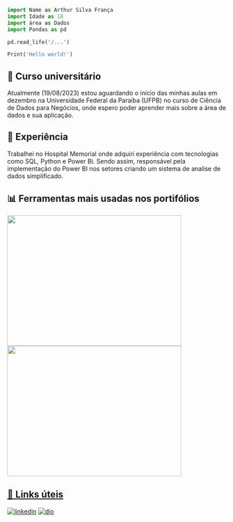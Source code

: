 
```python
import Name as Arthur Silva França
import Idade as 18
import área as Dados
import Pandas as pd

pd.read_life('/...')

Print('Hello world!')

```


## 📔 Curso universitário
Atualmente (19/08/2023) estou aguardando o início das minhas aulas em dezembro na Universidade Federal da Paraíba (UFPB) no curso de Ciência de Dados para Negócios, onde espero poder aprender mais sobre a área de dados e sua aplicação.

## 💼 Experiência
Trabalhei no Hospital Memorial onde adquiri experiência com tecnologias como SQL, Python e Power Bi. Sendo assim, responsável pela implementação do Power BI nos setores criando um sistema de analise de dados simplificado.

## 📊 Ferramentas mais usadas nos portifólios

<div>
<a href="https://github.com/Alexandreinfov">
  
<img width="400" height="300" src="https://github-readme-stats.vercel.app/api/top-langs/?username=ArthurKruos&layout=compact&langs_count=20&theme=dracula"/>
<img  width="400" height="300" src="https://github-readme-stats.vercel.app/api?username=ArthurKruos&show_icons=true&theme=dracula&include_all_commits=true&count_private=true"/>
</div>

## 🔗 Links úteis
[![linkedin](https://img.shields.io/badge/linkedin-0A66C2?style=for-the-badge&logo=linkedin&logoColor=white)](https://www.linkedin.com/in/arthursilvafrança/)
[![dio](https://hermes.dio.me/users/company/3a52d6e3-a58c-4755-89c9-fbc093a8868f.png)](https://web.dio.me/users/arthursilvacode?tab=skills)
